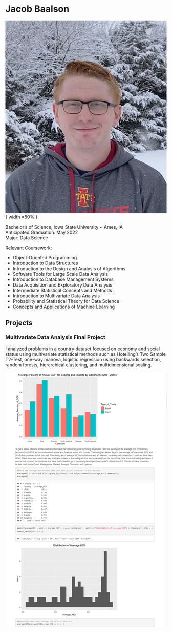 # Jacob Baalson

![](Profile%20Picture.JPG){ width =50% }


Bachelor’s of Science, Iowa State University ~ Ames, IA                            
Anticipated Graduation: May 2022  
Major: Data Science 

Relevant Coursework: 
* Object-Oriented Programming
* Introduction to Data Structures
* Introduction to the Design and Analysis of Algorithms 
* Software Tools for Large Scale Data Analysis
* Introduction to Database Management Systems
* Data Acquisition and Exploratory Data Analysis
* Intermediate Statistical Concepts and Methods
* Introduction to Multivariate Data Analysis
* Probability and Statistical Theory for Data Science
* Concepts and Applications of Machine Learning  



## Projects

### Multivariate Data Analysis Final Project

I analyzed problems in a country dataset focused on economy and social status using multivariate statistical methods such as Hotelling’s Two Sample T2-Test, one-way manova, logistic regression using backwards selection, random forests, hierarchical clustering, and multidimensional scaling.

![](Project%20Picture.PNG)




